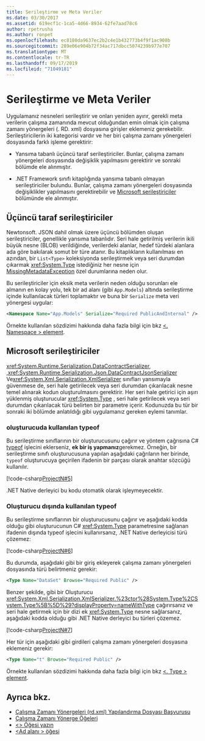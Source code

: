 ```yaml
---
title: Serileştirme ve Meta Veriler
ms.date: 03/30/2017
ms.assetid: 619ecf1c-1ca5-4d66-8934-62fe7aad78c6
author: rpetrusha
ms.author: ronpet
ms.openlocfilehash: ec8180da9637ec2b2c4e1b432773b4f9f1ac908b
ms.sourcegitcommit: 289e06e904b72f34ac717dbcc5074239b977e707
ms.translationtype: MT
ms.contentlocale: tr-TR
ms.lasthandoff: 09/17/2019
ms.locfileid: "71049181"
---
```

# <a name="serialization-and-metadata"></a>Serileştirme ve Meta Veriler

Uygulamanız nesneleri serileştirir ve onları yeniden ayırır, gerekli meta verilerin çalışma zamanında mevcut olduğundan emin olmak için çalışma zamanı yönergeleri (. RD. xml) dosyasına girişler eklemeniz gerekebilir. Serileştiricilerin iki kategorisi vardır ve her biri çalışma zamanı yönergeleri dosyasında farklı işleme gerektirir:  
  
- Yansıma tabanlı üçüncü taraf serileştiriciler. Bunlar, çalışma zamanı yönergeleri dosyasında değişiklik yapılmasını gerektirir ve sonraki bölümde ele alınmıştır.  
  
- .NET Framework sınıfı kitaplığında yansıma tabanlı olmayan serileştiriciler bulundu. Bunlar, çalışma zamanı yönergeleri dosyasında değişiklikler yapılmasını gerektirebilir ve [Microsoft serileştiriciler](#Microsoft) bölümünde ele alınmıştır.  
  
<a name="ThirdParty"></a>
## <a name="third-party-serializers"></a>Üçüncü taraf serileştiriciler

 Newtonsoft. JSON dahil olmak üzere üçüncü bölümden oluşan serileştiriciler, genellikle yansıma tabanlıdır. Seri hale getirilmiş verilerin ikili büyük nesne (BLOB) verildiğinde, verilerdeki alanlar, hedef türdeki alanlara ada göre bakılarak somut bir türe atanır. Bu kitaplıkların kullanılması en azından, bir `List<Type>` koleksiyonda serileştirmek veya seri durumdan çıkarmak <xref:System.Type> istediğiniz her nesne için [MissingMetadataException](missingmetadataexception-class-net-native.md) özel durumlarına neden olur.  
  
 Bu serileştiriciler için eksik meta verilerin neden olduğu sorunları ele almanın en kolay yolu, tek bir ad alanı (gibi `App.Models`) altında serileştirme içinde kullanılacak türleri toplamaktır ve buna bir `Serialize` meta veri yönergesi uygular:  
  
```xml  
<Namespace Name="App.Models" Serialize="Required PublicAndInternal" />  
```  
  
 Örnekte kullanılan sözdizimi hakkında daha fazla bilgi için bkz [ \<. Namespace > element](namespace-element-net-native.md).  
  
<a name="Microsoft"></a>
## <a name="microsoft-serializers"></a>Microsoft serileştiriciler

 <xref:System.Runtime.Serialization.DataContractSerializer>, ,<xref:System.Runtime.Serialization.Json.DataContractJsonSerializer> Ve<xref:System.Xml.Serialization.XmlSerializer> sınıfları yansımayla güvenmese de, seri hale getirilecek veya seri durumdan çıkarılacak nesne temel alınarak kodun oluşturulmasını gerektirir. Her seri hale getirici için aşırı yüklenmiş oluşturucular <xref:System.Type> , seri hale getirilecek veya seri durumdan çıkarılacak türü belirten bir parametre içerir. Kodunuzda bu tür bir sonraki iki bölümde anlatıldığı gibi uygulamanız gereken eylemi tanımlar.  
  
### <a name="typeof-used-in-the-constructor"></a>oluşturucuda kullanılan typeof

 Bu serileştirme sınıflarının bir oluşturucusunu çağırır ve yöntem çağrısına C# [typeof](../../csharp/language-reference/operators/type-testing-and-cast.md#typeof-operator) işlecini eklerseniz, **ek bir iş yapmanız**gerekmez. Örneğin, bir serileştirme sınıfı oluşturucusuna yapılan aşağıdaki çağrıların her birinde, `typeof` oluşturucuya geçirilen ifadenin bir parçası olarak anahtar sözcüğü kullanılır.  
  
 [!code-csharp[ProjectN#5](../../../samples/snippets/csharp/VS_Snippets_CLR/projectn/cs/serialize1.cs#5)]  
  
 .NET Native derleyici bu kodu otomatik olarak işleymeyecektir.  
  
### <a name="typeof-used-outside-the-constructor"></a>Oluşturucu dışında kullanılan typeof

 Bu serileştirme sınıflarının bir oluşturucusunu çağırır ve aşağıdaki kodda olduğu gibi oluşturucunun C# [](../../csharp/language-reference/operators/type-testing-and-cast.md#typeof-operator) <xref:System.Type> parametresine sağlanan ifadenin dışında typeof işlecini kullanırsanız, .NET Native derleyicisi türü çözemez:  
  
 [!code-csharp[ProjectN#6](../../../samples/snippets/csharp/VS_Snippets_CLR/projectn/cs/serialize1.cs#6)]  
  
 Bu durumda, aşağıdaki gibi bir giriş ekleyerek çalışma zamanı yönergeleri dosyasında türü belirtmeniz gerekir:  
  
```xml  
<Type Name="DataSet" Browse="Required Public" />  
```  
  
 Benzer şekilde, gibi bir Oluşturucu <xref:System.Xml.Serialization.XmlSerializer.%23ctor%28System.Type%2CSystem.Type%5B%5D%29?displayProperty=nameWithType> çağırırsanız ve seri hale getirmek için bir dizi ek <xref:System.Type> nesne sağlarsanız, aşağıdaki kodda olduğu gibi .NET Native derleyici bu türleri çözemez.  
  
 [!code-csharp[ProjectN#7](../../../samples/snippets/csharp/VS_Snippets_CLR/projectn/cs/serialize1.cs#7)]  
  
 Her tür için aşağıdaki gibi girdileri çalışma zamanı yönergeleri dosyasına eklemeniz gerekir:  
  
```xml  
<Type Name="t" Browse="Required Public" />  
```  
  
 Örnekte kullanılan sözdizimi hakkında daha fazla bilgi için bkz [ \<. Type > element](type-element-net-native.md).  
  
## <a name="see-also"></a>Ayrıca bkz.

- [Çalışma Zamanı Yönergeleri (rd.xml) Yapılandırma Dosyası Başvurusu](runtime-directives-rd-xml-configuration-file-reference.md)
- [Çalışma Zamanı Yönerge Öğeleri](runtime-directive-elements.md)
- [\<> Öğesi yazın](type-element-net-native.md)
- [\<Ad alanı > öğesi](namespace-element-net-native.md)
